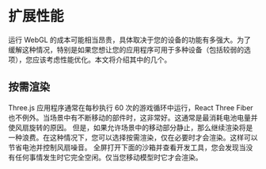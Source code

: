 # 扩展性能

运行 WebGL 的成本可能相当昂贵，具体取决于您的设备的功能有多强大。为了缓解这种情况，特别是如果您想让您的应用程序可用于多种设备（包括较弱的选项），您应该考虑性能优化。本文将介绍其中的几个。

## 按需渲染

Three.js 应用程序通常在每秒执行 60 次的游戏循环中运行，React Three Fiber 也不例外。当场景中有不断移动的部件时，这非常好。这通常是最消耗电池电量并使风扇旋转的原因。
但是，如果允许场景中的移动部分静止，那么继续渲染将是一种浪费。在这种情况下，您可以选择按需渲染，仅在必要时才会渲染。这样可以节省电池并控制风扇噪音。
全屏打开下面的沙箱并查看开发工具，您会发现当没有任何事情发生时它完全空闲。仅当您移动模型时它才会渲染。
